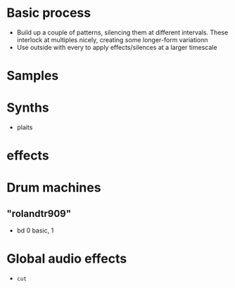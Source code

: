 # Basic process

- Build up a couple of patterns, silencing them at different intervals.
  These interlock at multiples nicely, creating some longer-form variationn
- Use outside with every to apply effects/silences at a larger timescale

# Samples

# Synths
- plaits

# effects

# Drum machines
## "rolandtr909"
- bd 0 basic, 1


# Global audio effects
- `cut`
